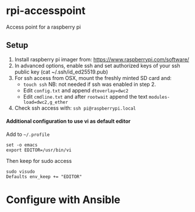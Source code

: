 # rpi-accesspoint
Access point for a raspberry pi

## Setup
1. Install raspberry pi imager from: https://www.raspberrypi.com/software/
2. In advanced options, enable ssh and set authorized keys of your ssh public key (cat ~/.ssh/id_ed25519.pub)
3. For ssh access from OSX, mount the freshly minted SD card and:
   * `touch ssh` NB: not needed if ssh was enabled in step 2.
   * Edit `config.txt` and append `dtoverlay=dwc2`
   * Edit `cmdline.txt` and after `rootwait` append the text `modules-load=dwc2,g_ether`
4. Check ssh access with: `ssh pi@raspberrypi.local`

#### Additional configuration to use vi as default editor
Add to ```~/.profile```
```
set -o emacs
export EDITOR=/usr/bin/vi
```

Then keep for sudo access
```
sudo visudo
Defaults env_keep += "EDITOR"
```

# Configure with Ansible
